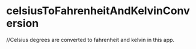 # celsiusToFahrenheitAndKelvinConversion

//Celsius degrees are converted to fahrenheit and kelvin in this app.
